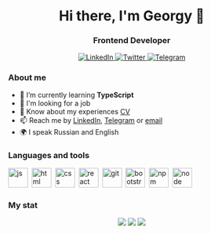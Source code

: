 <div id="header" align="center">
	<h1>Hi there, I'm Georgy 👋</h1>
	<h3>Frontend Developer</h3>
</div>

<div id="socials" align="center">
	<a href="https://www.linkedin.com/in/georgy-pigar-0b549625a/">
		<img src="https://img.shields.io/badge/LinkedIn-blue?style=for-the-badge&logo=linkedin&logoColor=white" alt="LinkedIn"/>
	</a>
	<a href="https://twitter.com/pigar_g">
		<img src="https://img.shields.io/badge/Twitter-blue?style=for-the-badge&logo=twitter&logoColor=white" alt="Twitter"/>
	</a>
	<a href="https://t.me/pgeorgy">
		<img src="https://img.shields.io/badge/Telegram-blue?style=for-the-badge&logo=telegram&logoColor=white" alt="Telegram"/>
	</a>
</div>

### About me
- 🌱 I’m currently learning **TypeScript**
- 🔎 I'm looking for a job
- 📄 Know about my experiences [CV](https://cv.hexlet.io/resumes/1708)
- 📫 Reach me by [LinkedIn](https://www.linkedin.com/in/georgy-pigar-0b549625a/), [Telegram](https://t.me/pgeorgy) or [email](mailto:pigargeorge@gmail.com) 
- 🌍 I speak Russian and English

### Languages and tools
<img src="https://cdn.jsdelivr.net/gh/devicons/devicon/icons/javascript/javascript-original.svg" title="js" width="40" height="40"/>&nbsp;
<img src="https://cdn.jsdelivr.net/gh/devicons/devicon/icons/html5/html5-original.svg" title="html" width="40" height="40"/>&nbsp;
<img src="https://cdn.jsdelivr.net/gh/devicons/devicon/icons/css3/css3-original.svg" title="css" width="40" height="40"/>&nbsp;
<img src="https://cdn.jsdelivr.net/gh/devicons/devicon/icons/react/react-original.svg" title="react" width="40" height="40"/>&nbsp;
<img src="https://cdn.jsdelivr.net/gh/devicons/devicon/icons/git/git-plain.svg" title="git" width="40" height="40"/>&nbsp;
<img src="https://cdn.jsdelivr.net/gh/devicons/devicon/icons/bootstrap/bootstrap-plain.svg" title="bootstrap" width="40" height="40"/>&nbsp;
<img src="https://cdn.jsdelivr.net/gh/devicons/devicon/icons/npm/npm-original-wordmark.svg" title="npm" width="40" height="40"/>&nbsp;
<img src="https://cdn.jsdelivr.net/gh/devicons/devicon/icons/nodejs/nodejs-original.svg" title="node" width="40" height="40"/>&nbsp;

### My stat
<div id="stat" align="center">
	<img src="https://github-profile-summary-cards.vercel.app/api/cards/profile-details?username=georgy-p&theme=default"/>
	<img src="http://github-profile-summary-cards.vercel.app/api/cards/most-commit-language?username=georgy-p&theme=default"/>
	<img src="https://github-profile-summary-cards.vercel.app/api/cards/stats?username=georgy-p&theme=default"/>
</div>

